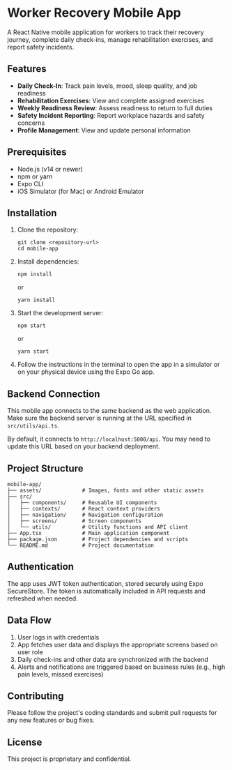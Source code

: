 # Worker Recovery Mobile App

A React Native mobile application for workers to track their recovery journey, complete daily check-ins, manage rehabilitation exercises, and report safety incidents.

## Features

- **Daily Check-In**: Track pain levels, mood, sleep quality, and job readiness
- **Rehabilitation Exercises**: View and complete assigned exercises
- **Weekly Readiness Review**: Assess readiness to return to full duties
- **Safety Incident Reporting**: Report workplace hazards and safety concerns
- **Profile Management**: View and update personal information

## Prerequisites

- Node.js (v14 or newer)
- npm or yarn
- Expo CLI
- iOS Simulator (for Mac) or Android Emulator

## Installation

1. Clone the repository:
   ```
   git clone <repository-url>
   cd mobile-app
   ```

2. Install dependencies:
   ```
   npm install
   ```
   or
   ```
   yarn install
   ```

3. Start the development server:
   ```
   npm start
   ```
   or
   ```
   yarn start
   ```

4. Follow the instructions in the terminal to open the app in a simulator or on your physical device using the Expo Go app.

## Backend Connection

This mobile app connects to the same backend as the web application. Make sure the backend server is running at the URL specified in `src/utils/api.ts`. 

By default, it connects to `http://localhost:5000/api`. You may need to update this URL based on your backend deployment.

## Project Structure

```
mobile-app/
├── assets/             # Images, fonts and other static assets
├── src/
│   ├── components/     # Reusable UI components
│   ├── contexts/       # React context providers
│   ├── navigation/     # Navigation configuration
│   ├── screens/        # Screen components
│   └── utils/          # Utility functions and API client
├── App.tsx             # Main application component
├── package.json        # Project dependencies and scripts
└── README.md           # Project documentation
```

## Authentication

The app uses JWT token authentication, stored securely using Expo SecureStore. The token is automatically included in API requests and refreshed when needed.

## Data Flow

1. User logs in with credentials
2. App fetches user data and displays the appropriate screens based on user role
3. Daily check-ins and other data are synchronized with the backend
4. Alerts and notifications are triggered based on business rules (e.g., high pain levels, missed exercises)

## Contributing

Please follow the project's coding standards and submit pull requests for any new features or bug fixes.

## License

This project is proprietary and confidential.
